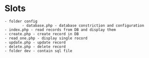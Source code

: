 # Slots
	- folder config
			- database.php - database constriction and configuration
	- index.php - read records from DB and display them
	- create.php - create record in DB
 	- read_one.php - display single rocord 
	- update.php - update record
	- delete.php - delete record
	- folder dev - contain sql file
